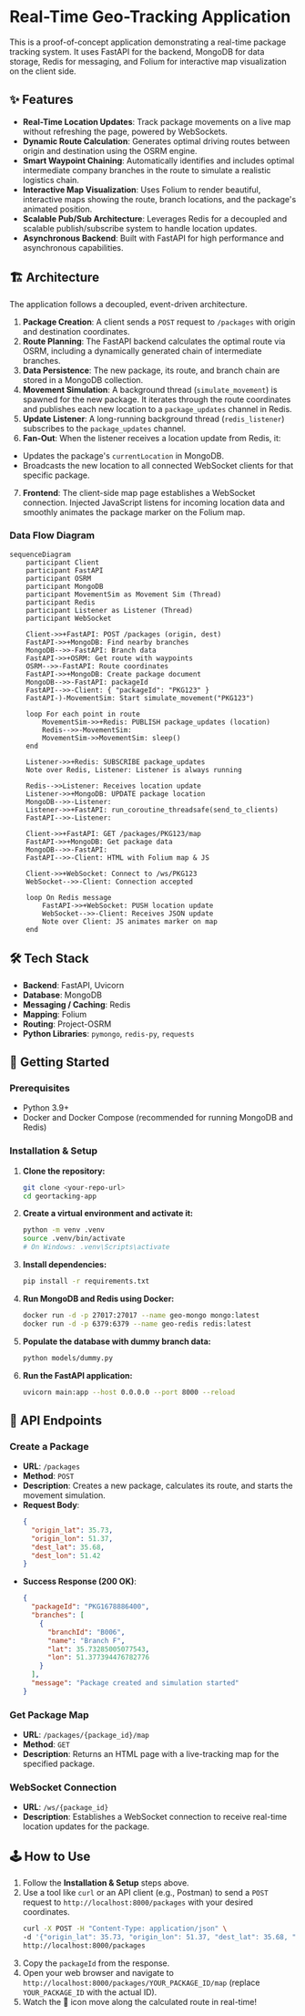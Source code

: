# Real-Time Geo-Tracking Application

This is a proof-of-concept application demonstrating a real-time package tracking system. It uses FastAPI for the backend, MongoDB for data storage, Redis for messaging, and Folium for interactive map visualization on the client side.

 <!-- Placeholder for a cool demo GIF -->

## ✨ Features

*   **Real-Time Location Updates**: Track package movements on a live map without refreshing the page, powered by WebSockets.
*   **Dynamic Route Calculation**: Generates optimal driving routes between origin and destination using the OSRM engine.
*   **Smart Waypoint Chaining**: Automatically identifies and includes optimal intermediate company branches in the route to simulate a realistic logistics chain.
*   **Interactive Map Visualization**: Uses Folium to render beautiful, interactive maps showing the route, branch locations, and the package's animated position.
*   **Scalable Pub/Sub Architecture**: Leverages Redis for a decoupled and scalable publish/subscribe system to handle location updates.
*   **Asynchronous Backend**: Built with FastAPI for high performance and asynchronous capabilities.

## 🏗️ Architecture

The application follows a decoupled, event-driven architecture.

1.  **Package Creation**: A client sends a `POST` request to `/packages` with origin and destination coordinates.
2.  **Route Planning**: The FastAPI backend calculates the optimal route via OSRM, including a dynamically generated chain of intermediate branches.
3.  **Data Persistence**: The new package, its route, and branch chain are stored in a MongoDB collection.
4.  **Movement Simulation**: A background thread (`simulate_movement`) is spawned for the new package. It iterates through the route coordinates and publishes each new location to a `package_updates` channel in Redis.
5.  **Update Listener**: A long-running background thread (`redis_listener`) subscribes to the `package_updates` channel.
6.  **Fan-Out**: When the listener receives a location update from Redis, it:
   *   Updates the package's `currentLocation` in MongoDB.
   *   Broadcasts the new location to all connected WebSocket clients for that specific package.
7.  **Frontend**: The client-side map page establishes a WebSocket connection. Injected JavaScript listens for incoming location data and smoothly animates the package marker on the Folium map.

### Data Flow Diagram

```mermaid
sequenceDiagram
    participant Client
    participant FastAPI
    participant OSRM
    participant MongoDB
    participant MovementSim as Movement Sim (Thread)
    participant Redis
    participant Listener as Listener (Thread)
    participant WebSocket

    Client->>+FastAPI: POST /packages (origin, dest)
    FastAPI->>+MongoDB: Find nearby branches
    MongoDB-->>-FastAPI: Branch data
    FastAPI->>+OSRM: Get route with waypoints
    OSRM-->>-FastAPI: Route coordinates
    FastAPI->>+MongoDB: Create package document
    MongoDB-->>-FastAPI: packageId
    FastAPI-->>-Client: { "packageId": "PKG123" }
    FastAPI-)-MovementSim: Start simulate_movement("PKG123")

    loop For each point in route
        MovementSim->>+Redis: PUBLISH package_updates (location)
        Redis-->>-MovementSim:
        MovementSim->>MovementSim: sleep()
    end

    Listener->>+Redis: SUBSCRIBE package_updates
    Note over Redis, Listener: Listener is always running

    Redis-->>Listener: Receives location update
    Listener->>+MongoDB: UPDATE package location
    MongoDB-->>-Listener:
    Listener->>+FastAPI: run_coroutine_threadsafe(send_to_clients)
    FastAPI-->>-Listener:

    Client->>+FastAPI: GET /packages/PKG123/map
    FastAPI->>+MongoDB: Get package data
    MongoDB-->>-FastAPI:
    FastAPI-->>-Client: HTML with Folium map & JS

    Client->>+WebSocket: Connect to /ws/PKG123
    WebSocket-->>-Client: Connection accepted

    loop On Redis message
        FastAPI->>+WebSocket: PUSH location update
        WebSocket-->>-Client: Receives JSON update
        Note over Client: JS animates marker on map
    end
```

## 🛠️ Tech Stack

*   **Backend**: FastAPI, Uvicorn
*   **Database**: MongoDB
*   **Messaging / Caching**: Redis
*   **Mapping**: Folium
*   **Routing**: Project-OSRM
*   **Python Libraries**: `pymongo`, `redis-py`, `requests`

## 🚀 Getting Started

### Prerequisites

*   Python 3.9+
*   Docker and Docker Compose (recommended for running MongoDB and Redis)

### Installation & Setup

1.  **Clone the repository:**
    ```bash
    git clone <your-repo-url>
    cd geortacking-app
    ```

2.  **Create a virtual environment and activate it:**
    ```bash
    python -m venv .venv
    source .venv/bin/activate
    # On Windows: .venv\Scripts\activate
    ```

3.  **Install dependencies:**
    ```bash
    pip install -r requirements.txt
    ```

4.  **Run MongoDB and Redis using Docker:**
    ```bash
    docker run -d -p 27017:27017 --name geo-mongo mongo:latest
    docker run -d -p 6379:6379 --name geo-redis redis:latest
    ```

5.  **Populate the database with dummy branch data:**
    ```bash
    python models/dummy.py
    ```

6.  **Run the FastAPI application:**
    ```bash
    uvicorn main:app --host 0.0.0.0 --port 8000 --reload
    ```

## 📖 API Endpoints

### Create a Package

*   **URL**: `/packages`
*   **Method**: `POST`
*   **Description**: Creates a new package, calculates its route, and starts the movement simulation.
*   **Request Body**:
    ```json
    {
      "origin_lat": 35.73,
      "origin_lon": 51.37,
      "dest_lat": 35.68,
      "dest_lon": 51.42
    }
    ```
*   **Success Response (200 OK)**:
    ```json
    {
      "packageId": "PKG1678886400",
      "branches": [
        {
          "branchId": "B006",
          "name": "Branch F",
          "lat": 35.73285005077543,
          "lon": 51.377394476782776
        }
      ],
      "message": "Package created and simulation started"
    }
    ```

### Get Package Map

*   **URL**: `/packages/{package_id}/map`
*   **Method**: `GET`
*   **Description**: Returns an HTML page with a live-tracking map for the specified package.

### WebSocket Connection

*   **URL**: `/ws/{package_id}`
*   **Description**: Establishes a WebSocket connection to receive real-time location updates for the package.

## 🕹️ How to Use

1.  Follow the **Installation & Setup** steps above.
2.  Use a tool like `curl` or an API client (e.g., Postman) to send a `POST` request to `http://localhost:8000/packages` with your desired coordinates.
    ```bash
    curl -X POST -H "Content-Type: application/json" \
    -d '{"origin_lat": 35.73, "origin_lon": 51.37, "dest_lat": 35.68, "dest_lon": 51.42}' \
    http://localhost:8000/packages
    ```
3.  Copy the `packageId` from the response.
4.  Open your web browser and navigate to `http://localhost:8000/packages/YOUR_PACKAGE_ID/map` (replace `YOUR_PACKAGE_ID` with the actual ID).
5.  Watch the 🚚 icon move along the calculated route in real-time!

